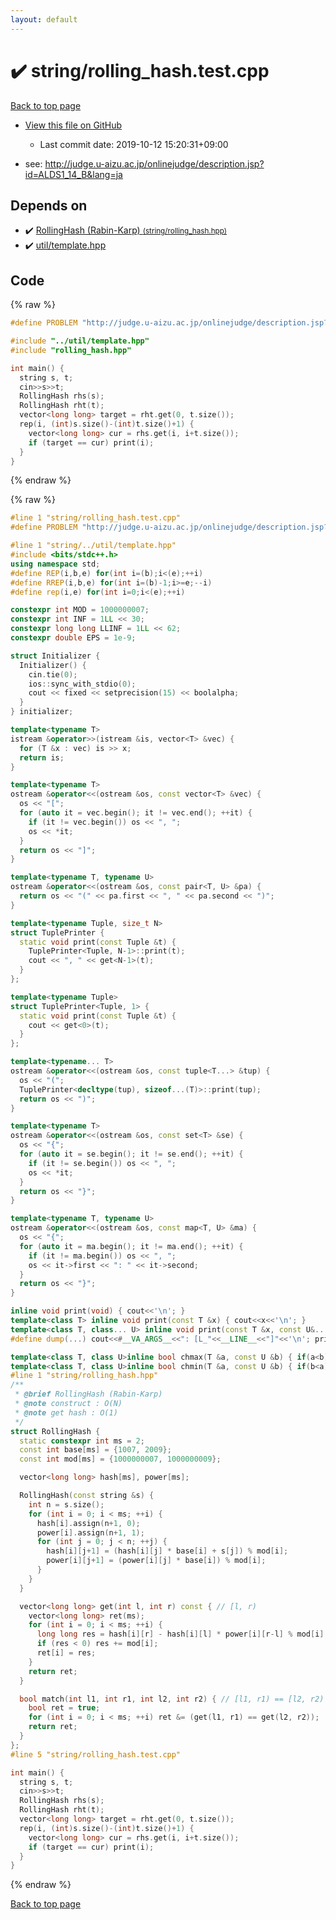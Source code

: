 ```yaml
---
layout: default
---
```


<!-- mathjax config similar to math.stackexchange -->
<script type="text/javascript" async
  src="https://cdnjs.cloudflare.com/ajax/libs/mathjax/2.7.5/MathJax.js?config=TeX-MML-AM_CHTML">
</script>
<script type="text/x-mathjax-config">
  MathJax.Hub.Config({
    TeX: { equationNumbers: { autoNumber: "AMS" }},
    tex2jax: {
      inlineMath: [ ['$','$'] ],
      processEscapes: true
    },
    "HTML-CSS": { matchFontHeight: false },
    displayAlign: "left",
    displayIndent: "2em"
  });
</script>

<script type="text/javascript" src="https://cdnjs.cloudflare.com/ajax/libs/jquery/3.4.1/jquery.min.js"></script>
<script src="https://cdn.jsdelivr.net/npm/jquery-balloon-js@1.1.2/jquery.balloon.min.js" integrity="sha256-ZEYs9VrgAeNuPvs15E39OsyOJaIkXEEt10fzxJ20+2I=" crossorigin="anonymous"></script>
<script type="text/javascript" src="../../assets/js/copy-button.js"></script>
<link rel="stylesheet" href="../../assets/css/copy-button.css" />


# :heavy_check_mark: string/rolling_hash.test.cpp

<a href="../../index.html">Back to top page</a>

* <a href="{{ site.github.repository_url }}/blob/master/string/rolling_hash.test.cpp">View this file on GitHub</a>
    - Last commit date: 2019-10-12 15:20:31+09:00


* see: <a href="http://judge.u-aizu.ac.jp/onlinejudge/description.jsp?id=ALDS1_14_B&lang=ja">http://judge.u-aizu.ac.jp/onlinejudge/description.jsp?id=ALDS1_14_B&lang=ja</a>


## Depends on

* :heavy_check_mark: <a href="../../library/string/rolling_hash.hpp.html">RollingHash (Rabin-Karp) <small>(string/rolling_hash.hpp)</small></a>
* :heavy_check_mark: <a href="../../library/util/template.hpp.html">util/template.hpp</a>


## Code

<a id="unbundled"></a>
{% raw %}
```cpp
#define PROBLEM "http://judge.u-aizu.ac.jp/onlinejudge/description.jsp?id=ALDS1_14_B&lang=ja"

#include "../util/template.hpp"
#include "rolling_hash.hpp"

int main() {
  string s, t;
  cin>>s>>t;
  RollingHash rhs(s);
  RollingHash rht(t);
  vector<long long> target = rht.get(0, t.size());
  rep(i, (int)s.size()-(int)t.size()+1) {
    vector<long long> cur = rhs.get(i, i+t.size());
    if (target == cur) print(i);
  }
}
```
{% endraw %}

<a id="bundled"></a>
{% raw %}
```cpp
#line 1 "string/rolling_hash.test.cpp"
#define PROBLEM "http://judge.u-aizu.ac.jp/onlinejudge/description.jsp?id=ALDS1_14_B&lang=ja"

#line 1 "string/../util/template.hpp"
#include <bits/stdc++.h>
using namespace std;
#define REP(i,b,e) for(int i=(b);i<(e);++i)
#define RREP(i,b,e) for(int i=(b)-1;i>=e;--i)
#define rep(i,e) for(int i=0;i<(e);++i)

constexpr int MOD = 1000000007;
constexpr int INF = 1LL << 30;
constexpr long long LLINF = 1LL << 62;
constexpr double EPS = 1e-9;

struct Initializer {
  Initializer() {
    cin.tie(0);
    ios::sync_with_stdio(0);
    cout << fixed << setprecision(15) << boolalpha;
  }
} initializer;

template<typename T>
istream &operator>>(istream &is, vector<T> &vec) {
  for (T &x : vec) is >> x;
  return is;
}

template<typename T>
ostream &operator<<(ostream &os, const vector<T> &vec) {
  os << "[";
  for (auto it = vec.begin(); it != vec.end(); ++it) {
    if (it != vec.begin()) os << ", ";
    os << *it;
  }
  return os << "]";
}

template<typename T, typename U>
ostream &operator<<(ostream &os, const pair<T, U> &pa) {
  return os << "(" << pa.first << ", " << pa.second << ")";
}

template<typename Tuple, size_t N>
struct TuplePrinter {
  static void print(const Tuple &t) {
    TuplePrinter<Tuple, N-1>::print(t);
    cout << ", " << get<N-1>(t);
  }
};

template<typename Tuple>
struct TuplePrinter<Tuple, 1> {
  static void print(const Tuple &t) {
    cout << get<0>(t);
  }
};

template<typename... T>
ostream &operator<<(ostream &os, const tuple<T...> &tup) {
  os << "(";
  TuplePrinter<decltype(tup), sizeof...(T)>::print(tup);
  return os << ")";
}

template<typename T>
ostream &operator<<(ostream &os, const set<T> &se) {
  os << "{";
  for (auto it = se.begin(); it != se.end(); ++it) {
    if (it != se.begin()) os << ", ";
    os << *it;
  }
  return os << "}";
}

template<typename T, typename U>
ostream &operator<<(ostream &os, const map<T, U> &ma) {
  os << "{";
  for (auto it = ma.begin(); it != ma.end(); ++it) {
    if (it != ma.begin()) os << ", ";
    os << it->first << ": " << it->second;
  }
  return os << "}";
}

inline void print(void) { cout<<'\n'; }
template<class T> inline void print(const T &x) { cout<<x<<'\n'; }
template<class T, class... U> inline void print(const T &x, const U&... y) { cout<<x<<" "; print(y...); }
#define dump(...) cout<<#__VA_ARGS__<<": [L_"<<__LINE__<<"]"<<'\n'; print(__VA_ARGS__);cout<<'\n';

template<class T, class U>inline bool chmax(T &a, const U &b) { if(a<b){ a=b; return 1; } return 0; }
template<class T, class U>inline bool chmin(T &a, const U &b) { if(b<a){ a=b; return 1; } return 0; }
#line 1 "string/rolling_hash.hpp"
/**
 * @brief RollingHash (Rabin-Karp)
 * @note construct : O(N)
 * @note get hash : O(1)
 */
struct RollingHash {
  static constexpr int ms = 2;
  const int base[ms] = {1007, 2009};
  const int mod[ms] = {1000000007, 1000000009};

  vector<long long> hash[ms], power[ms];

  RollingHash(const string &s) {
    int n = s.size();
    for (int i = 0; i < ms; ++i) {
      hash[i].assign(n+1, 0);
      power[i].assign(n+1, 1);
      for (int j = 0; j < n; ++j) {
        hash[i][j+1] = (hash[i][j] * base[i] + s[j]) % mod[i];
        power[i][j+1] = (power[i][j] * base[i]) % mod[i];
      }
    }
  }

  vector<long long> get(int l, int r) const { // [l, r)
    vector<long long> ret(ms);
    for (int i = 0; i < ms; ++i) {
      long long res = hash[i][r] - hash[i][l] * power[i][r-l] % mod[i];
      if (res < 0) res += mod[i];
      ret[i] = res;
    }
    return ret;
  }

  bool match(int l1, int r1, int l2, int r2) { // [l1, r1) == [l2, r2)
    bool ret = true;
    for (int i = 0; i < ms; ++i) ret &= (get(l1, r1) == get(l2, r2));
    return ret;
  }
};
#line 5 "string/rolling_hash.test.cpp"

int main() {
  string s, t;
  cin>>s>>t;
  RollingHash rhs(s);
  RollingHash rht(t);
  vector<long long> target = rht.get(0, t.size());
  rep(i, (int)s.size()-(int)t.size()+1) {
    vector<long long> cur = rhs.get(i, i+t.size());
    if (target == cur) print(i);
  }
}

```
{% endraw %}

<a href="../../index.html">Back to top page</a>

